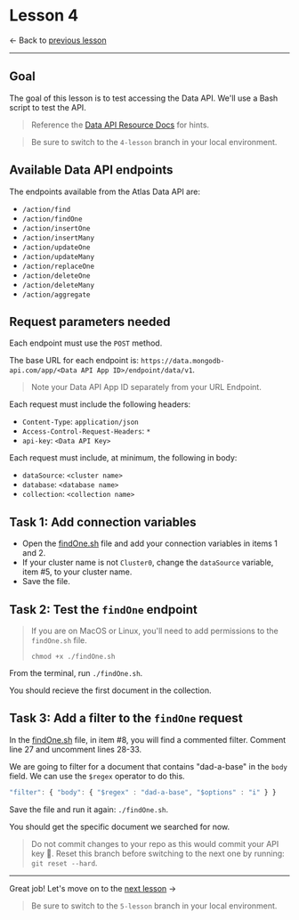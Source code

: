 # Lesson 4

<- Back to [previous lesson](https://github.com/mongodb-developer/social-app-demo/tree/3-lesson)

---

## Goal

The goal of this lesson is to test accessing the Data API. We'll use a Bash script to test the API.

> Reference the [Data API Resource Docs](https://www.mongodb.com/docs/atlas/api/data-api-resources/) for hints.

> Be sure to switch to the `4-lesson` branch in your local environment.

## Available Data API endpoints

The endpoints available from the Atlas Data API are:
- `/action/find`
- `/action/findOne`
- `/action/insertOne`
- `/action/insertMany`
- `/action/updateOne`
- `/action/updateMany`
- `/action/replaceOne`
- `/action/deleteOne`
- `/action/deleteMany`
- `/action/aggregate`

## Request parameters needed

Each endpoint must use the `POST` method.

The base URL for each endpoint is: `https://data.mongodb-api.com/app/<Data API App ID>/endpoint/data/v1`.

> Note your Data API App ID separately from your URL Endpoint.

Each request must include the following headers:
- `Content-Type`: `application/json`
- `Access-Control-Request-Headers`: `*`
- `api-key`: `<Data API Key>`

Each request must include, at minimum, the following in body:
- `dataSource`: `<cluster name>`
- `database`: `<database name>`
- `collection`: `<collection name>`

## Task 1: Add connection variables

- Open the [findOne.sh](./findOne.sh) file and add your connection variables in items 1 and 2.
- If your cluster name is not `Cluster0`, change the `dataSource` variable, item #5, to your cluster name.
- Save the file.

## Task 2: Test the `findOne` endpoint

> If you are on MacOS or Linux, you'll need to add permissions to the `findOne.sh` file.
> 
> ```
> chmod +x ./findOne.sh
> ```

From the terminal, run `./findOne.sh`.

You should recieve the first document in the collection.

## Task 3: Add a filter to the `findOne` request

In the [findOne.sh](./findOne.sh) file, in item #8, you will find a commented filter. Comment line 27 and uncomment lines 28-33.

We are going to filter for a document that contains "dad-a-base" in the `body` field. We can use the `$regex` operator to do this.

```js
"filter": { "body": { "$regex" : "dad-a-base", "$options" : "i" } }
```

Save the file and run it again: `./findOne.sh`.

You should get the specific document we searched for now.

> Do not commit changes to your repo as this would commit your API key 😬. Reset this branch before switching to the next one by running: `git reset --hard`.

---

Great job! Let's move on to the [next lesson](https://github.com/mongodb-developer/social-app-demo/tree/5-lesson) ->

> Be sure to switch to the `5-lesson` branch in your local environment.
